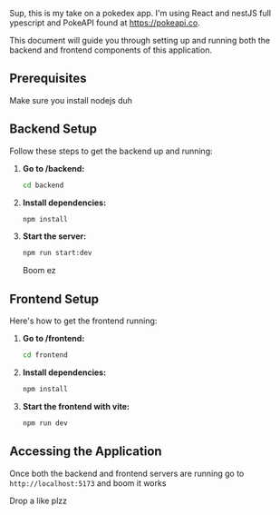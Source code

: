 
Sup, this is my take on a pokedex app. I'm using React and nestJS full ypescript and PokeAPI found at https://pokeapi.co.

This document will guide you through setting up and running both the backend and frontend components of this application.

## Prerequisites

Make sure you install nodejs duh

## Backend Setup

Follow these steps to get the backend up and running:

1.  **Go to /backend:**
    ```bash
    cd backend
    ```

2.  **Install dependencies:**
    ```bash
    npm install
    ```

3.  **Start the server:**
    ```bash
    npm run start:dev
    ```
    Boom ez

## Frontend Setup

Here's how to get the frontend running:

1.  **Go to /frontend:**
    ```bash
    cd frontend
    ```

2.  **Install dependencies:**
    ```bash
    npm install
    ```

3.  **Start the frontend with vite:**
    ```bash
    npm run dev
    ```

## Accessing the Application

Once both the backend and frontend servers are running go to `http://localhost:5173` and boom it works

Drop a like plzz
